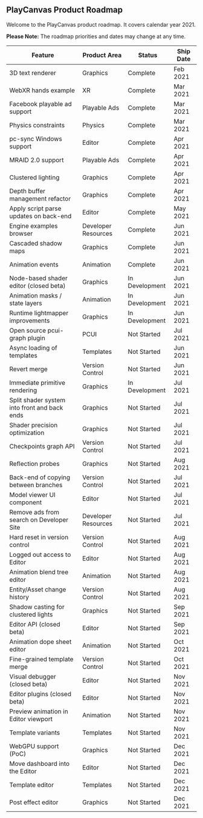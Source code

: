 ## PlayCanvas Product Roadmap

Welcome to the PlayCanvas product roadmap. It covers calendar year 2021.

**Please Note:** The roadmap priorities and dates may change at any time.

| Feature                                      | Product Area        | Status         | Ship Date |
| -------------------------------------------- | ------------------- | -------------- | --------- |
| 3D text renderer                             | Graphics            | Complete       | Feb 2021  |
| WebXR hands example                          | XR                  | Complete       | Mar 2021  |
| Facebook playable ad support                 | Playable Ads        | Complete       | Mar 2021  |
| Physics constraints                          | Physics             | Complete       | Mar 2021  |
| pc-sync Windows support                      | Editor              | Complete       | Apr 2021  |
| MRAID 2.0 support                            | Playable Ads        | Complete       | Apr 2021  |
| Clustered lighting                           | Graphics            | Complete       | Apr 2021  |
| Depth buffer management refactor             | Graphics            | Complete       | Apr 2021  |
| Apply script parse updates on back-end       | Editor              | Complete       | May 2021  |
| Engine examples browser                      | Developer Resources | Complete       | Jun 2021  |
| Cascaded shadow maps                         | Graphics            | Complete       | Jun 2021  |
| Animation events                             | Animation           | Complete       | Jun 2021  |
| Node-based shader editor (closed beta)       | Graphics            | In Development | Jun 2021  |
| Animation masks / state layers               | Animation           | In Development | Jun 2021  |
| Runtime lightmapper improvements             | Graphics            | In Development | Jun 2021  |
| Open source pcui-graph plugin                | PCUI                | Not Started    | Jul 2021  |
| Async loading of templates                   | Templates           | Not Started    | Jun 2021  |
| Revert merge                                 | Version Control     | Not Started    | Jun 2021  |
| Immediate primitive rendering                | Graphics            | In Development | Jul 2021  |
| Split shader system into front and back ends | Graphics            | Not Started    | Jul 2021  |
| Shader precision optimization                | Graphics            | Not Started    | Jul 2021  |
| Checkpoints graph API                        | Version Control     | Not Started    | Jul 2021  |
| Reflection probes                            | Graphics            | Not Started    | Aug 2021  |
| Back-end of copying between branches         | Version Control     | Not Started    | Jul 2021  |
| Model viewer UI component                    | Editor              | Not Started    | Jul 2021  |
| Remove ads from search on Developer Site     | Developer Resources | Not Started    | Jul 2021  |
| Hard reset in version control                | Version Control     | Not Started    | Aug 2021  |
| Logged out access to Editor                  | Editor              | Not Started    | Aug 2021  |
| Animation blend tree editor                  | Animation           | Not Started    | Aug 2021  |
| Entity/Asset change history                  | Version Control     | Not Started    | Aug 2021  |
| Shadow casting for clustered lights          | Graphics            | Not Started    | Sep 2021  |
| Editor API (closed beta)                     | Editor              | Not Started    | Sep 2021  |
| Animation dope sheet editor                  | Animation           | Not Started    | Oct 2021  |
| Fine-grained template merge                  | Version Control     | Not Started    | Oct 2021  |
| Visual debugger (closed beta)                | Editor              | Not Started    | Nov 2021  |
| Editor plugins (closed beta)                 | Editor              | Not Started    | Nov 2021  |
| Preview animation in Editor viewport         | Animation           | Not Started    | Nov 2021  |
| Template variants                            | Templates           | Not Started    | Nov 2021  |
| WebGPU support (PoC)                         | Graphics            | Not Started    | Dec 2021  |
| Move dashboard into the Editor               | Editor              | Not Started    | Dec 2021  |
| Template editor                              | Templates           | Not Started    | Dec 2021  |
| Post effect editor                           | Graphics            | Not Started    | Dec 2021  |
